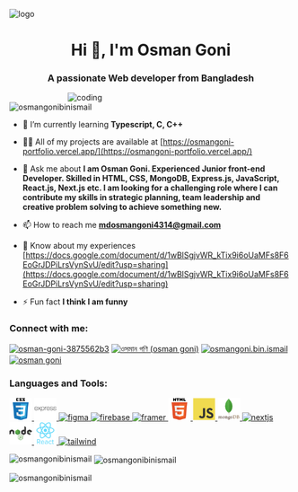 ![logo](https://i.postimg.cc/bJjq6mSR/Technology-Sight.png)
<h1 align="center">Hi 👋, I'm Osman Goni</h1>
<h3 align="center">A passionate Web developer from Bangladesh</h3>

<img align="right" alt="coding" width="400" src="https://user-images.githubusercontent.com/55389276/140866485-8fb1c876-9a8f-4d6a-98dc-08c4981eaf70.gif">

<p align="left"> <img src="https://komarev.com/ghpvc/?username=osmangonibinismail&label=Profile%20views&color=0e75b6&style=flat" alt="osmangonibinismail" /> </p>

- 🌱 I’m currently learning **Typescript, C, C++**

- 👨‍💻 All of my projects are available at [https://osmangoni-portfolio.vercel.app/](https://osmangoni-portfolio.vercel.app/)

- 💬 Ask me about **I am Osman Goni. Experienced Junior front-end Developer. Skilled in HTML, CSS, MongoDB, Express.js, JavaScript, React.js, Next.js etc. I am looking for a challenging role where I can contribute my skills in strategic planning, team leadership and creative problem solving to achieve something new.**

- 📫 How to reach me **mdosmangoni4314@gmail.com**

- 📄 Know about my experiences [https://docs.google.com/document/d/1wBlSgjvWR_kTix9i6oUaMFs8F6EoGrJDPiLrsVynSvU/edit?usp=sharing](https://docs.google.com/document/d/1wBlSgjvWR_kTix9i6oUaMFs8F6EoGrJDPiLrsVynSvU/edit?usp=sharing)

- ⚡ Fun fact **I think I am funny**

<h3 align="left">Connect with me:</h3>
<p align="left">
<a href="https://linkedin.com/in/osman-goni-3875562b3" target="blank"><img align="center" src="https://raw.githubusercontent.com/rahuldkjain/github-profile-readme-generator/master/src/images/icons/Social/linked-in-alt.svg" alt="osman-goni-3875562b3" height="30" width="40" /></a>
<a href="https://fb.com/ওসমান গণি (osman goni)" target="blank"><img align="center" src="https://raw.githubusercontent.com/rahuldkjain/github-profile-readme-generator/master/src/images/icons/Social/facebook.svg" alt="ওসমান গণি (osman goni)" height="30" width="40" /></a>
<a href="https://instagram.com/osmangoni.bin.ismail" target="blank"><img align="center" src="https://raw.githubusercontent.com/rahuldkjain/github-profile-readme-generator/master/src/images/icons/Social/instagram.svg" alt="osmangoni.bin.ismail" height="30" width="40" /></a>
<a href="https://www.youtube.com/c/osman goni" target="blank"><img align="center" src="https://raw.githubusercontent.com/rahuldkjain/github-profile-readme-generator/master/src/images/icons/Social/youtube.svg" alt="osman goni" height="30" width="40" /></a>
</p>

<h3 align="left">Languages and Tools:</h3>
<p align="left"> <a href="https://www.w3schools.com/css/" target="_blank" rel="noreferrer"> <img src="https://raw.githubusercontent.com/devicons/devicon/master/icons/css3/css3-original-wordmark.svg" alt="css3" width="40" height="40"/> </a> <a href="https://expressjs.com" target="_blank" rel="noreferrer"> <img src="https://raw.githubusercontent.com/devicons/devicon/master/icons/express/express-original-wordmark.svg" alt="express" width="40" height="40"/> </a> <a href="https://www.figma.com/" target="_blank" rel="noreferrer"> <img src="https://www.vectorlogo.zone/logos/figma/figma-icon.svg" alt="figma" width="40" height="40"/> </a> <a href="https://firebase.google.com/" target="_blank" rel="noreferrer"> <img src="https://www.vectorlogo.zone/logos/firebase/firebase-icon.svg" alt="firebase" width="40" height="40"/> </a> <a href="https://www.framer.com/" target="_blank" rel="noreferrer"> <img src="https://www.vectorlogo.zone/logos/framer/framer-icon.svg" alt="framer" width="40" height="40"/> </a> <a href="https://www.w3.org/html/" target="_blank" rel="noreferrer"> <img src="https://raw.githubusercontent.com/devicons/devicon/master/icons/html5/html5-original-wordmark.svg" alt="html5" width="40" height="40"/> </a> <a href="https://developer.mozilla.org/en-US/docs/Web/JavaScript" target="_blank" rel="noreferrer"> <img src="https://raw.githubusercontent.com/devicons/devicon/master/icons/javascript/javascript-original.svg" alt="javascript" width="40" height="40"/> </a> <a href="https://www.mongodb.com/" target="_blank" rel="noreferrer"> <img src="https://raw.githubusercontent.com/devicons/devicon/master/icons/mongodb/mongodb-original-wordmark.svg" alt="mongodb" width="40" height="40"/> </a> <a href="https://nextjs.org/" target="_blank" rel="noreferrer"> <img src="https://cdn.worldvectorlogo.com/logos/nextjs-2.svg" alt="nextjs" width="40" height="40"/> </a> <a href="https://nodejs.org" target="_blank" rel="noreferrer"> <img src="https://raw.githubusercontent.com/devicons/devicon/master/icons/nodejs/nodejs-original-wordmark.svg" alt="nodejs" width="40" height="40"/> </a> <a href="https://reactjs.org/" target="_blank" rel="noreferrer"> <img src="https://raw.githubusercontent.com/devicons/devicon/master/icons/react/react-original-wordmark.svg" alt="react" width="40" height="40"/> </a> <a href="https://tailwindcss.com/" target="_blank" rel="noreferrer"> <img src="https://www.vectorlogo.zone/logos/tailwindcss/tailwindcss-icon.svg" alt="tailwind" width="40" height="40"/> </a> </p>

<p><img align="left" src="https://github-readme-stats.vercel.app/api/top-langs?username=osmangonibinismail&show_icons=true&locale=en&layout=compact" alt="osmangonibinismail" /></p>

<p>&nbsp;<img align="center" src="https://github-readme-stats.vercel.app/api?username=osmangonibinismail&show_icons=true&locale=en" alt="osmangonibinismail" /></p>

<p><img align="center" src="https://github-readme-streak-stats.herokuapp.com/?user=osmangonibinismail&" alt="osmangonibinismail" /></p>
